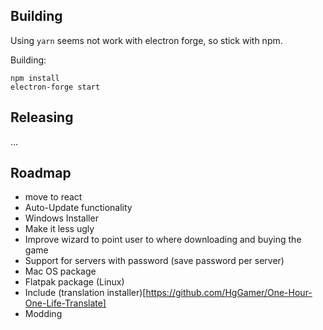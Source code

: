 ## Building

Using `yarn` seems not work with electron forge, so stick with npm.

Building:

```
npm install
electron-forge start
```

## Releasing

...

## Roadmap

 * move to react
 * Auto-Update functionality
 * Windows Installer
 * Make it less ugly
 * Improve wizard to point user to where downloading and buying the game
 * Support for servers with password (save password per server)
 * Mac OS package
 * Flatpak package (Linux)
 * Include (translation installer)[https://github.com/HgGamer/One-Hour-One-Life-Translate]
 * Modding
